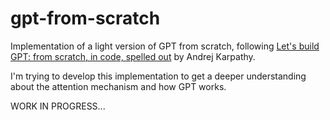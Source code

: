 # gpt-from-scratch
Implementation of a light version of GPT from scratch, following [Let's build GPT: from scratch, in code, spelled out](https://www.youtube.com/watch?v=kCc8FmEb1nY) by Andrej Karpathy.

I'm trying to develop this implementation to get a deeper understanding about the attention mechanism and how GPT works.

WORK IN PROGRESS...
